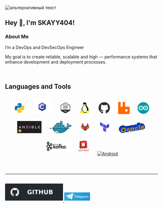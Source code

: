 <img src="video.gif" alt="альтернативный текст">

## **Hey 👋, I'm  SKAYY404!**  

### About Me  
I’m a DevOps and DevSecOps
 Engineer

My goal is to create reliable, scalable
and high — performance systems
 that enhance development and deployment processes.
  
  

</td><td valign="top" width="50%">



</td></tr></table>  

<br/>  

## Languages and Tools  
<div align="center">  
<a href="https://www.python.org/" target="_blank"><img style="margin: 10px" src="python.gif" alt="Python" height="40" /></a>  
<a href="https://www.cprogramming.com/" target="_blank"><img style="margin: 10px" src="c.gif" alt="C" height="50" /></a>  
<a href="https://www.mysql.com/" target="_blank"><img style="margin: 10px" src="sql1.gif" alt="MySQL" height="40" /></a>
<!-- <a href="https://www.nginx.com/" target="_blank"><img style="margin: 10px" src="nginx.png" alt="Nginx" height="40" /></a>   -->
<!-- <a href="https://kubernetes.io/" target="_blank"><img style="margin: 10px" src="Kubernetes.gif" alt="Kubernetes" height="40" /></a>  
<a href="https://www.gnu.org/software/bash/" target="_blank"><img style="margin: 10px" src="bash.gif" alt="Bash" height="40" /></a>   -->
<a href="https://www.linux.org/" target="_blank"><img style="margin: 10px" src="linux.gif" alt="Linux" height="40" /></a>  
<!-- <a href="https://www.jenkins.io/" target="_blank"><img style="margin: 10px" src="jenkins.gif" alt="Jenkins" height="40" /></a>   -->
<a href="https://github.com/" target="_blank"><img style="margin: 10px" src="github.gif" alt="Git" height="40" /></a>  
<a href="https://www.rabbitmq.com/" target="_blank"><img style="margin: 10px" src="RabbitMQ.png" alt="RabbitMQ" height="40" /></a>  
<a href="https://www.arduino.cc/" target="_blank"><img style="margin: 10px" src="arduino.gif" alt="Arduino" height="40" /></a>  
<!-- <a href="https://graphql.org/" target="_blank"><img style="margin: 10px" src="graphql.gif" alt="GraphQL" height="40" /></a>   -->
<a href="https://www.ansible.com/" target="_blank"><img style="margin: 10px" src="ansible.gif" alt="Ansible" height="40" /></a>  
<a href="https://www.docker.com/" target="_blank"><img style="margin: 10px" src="docker.gif" alt="Docker" height="40" /></a>  
<a href="https://about.gitlab.com/" target="_blank"><img style="margin: 10px" src="gitlab.gif" alt="GitLab" height="40" /></a>    
<a href="https://www.terraform.io/" target="_blank"><img style="margin: 10px" src="terraform.png" alt="Terraform" height="40" /></a>  
<a href="https://www.oracle.com/in/index.html" target="_blank"><img style="margin: 10px" src="oracle.gif" alt="Oracle" height="40" /></a>  
<a href="https://kafka.apache.org/" target="_blank"><img style="margin: 10px" src="kafka.png" alt="Kafka" height="40" /></a>  
<a href="https://www.openstack.org/" target="_blank"><img style="margin: 10px" src="openstack.png" alt="OpenStack" height="40" /></a>  
<a href="https://www.android.com/intl/en_in/" target="_blank"><img style="margin: 10px" src="android.gif" alt="Android" height="40" /></a>  
</div>  

<br/>  





</td></tr></table>  

<br/>  

----

<br/>  

<a href="https://github.com/SKAYY404" target="_blank">
<img src='git.svg' alt=github style="margin-bottom: 5px;" />
</a>  
  <a href="https://github.com/SKAYY404" target="_blank">
<img src='telegram.png' alt=github style="margin-bottom: 5px;" height="27"  />
</a> 

<br/>  

  

<br/>  


